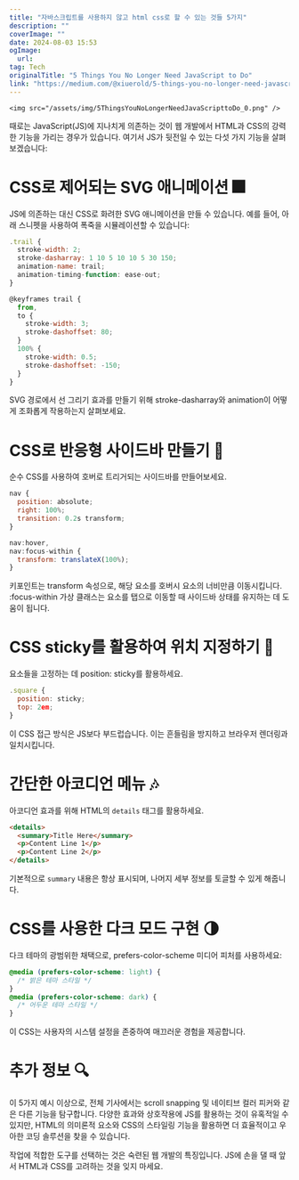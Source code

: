 ```yaml
---
title: "자바스크립트를 사용하지 않고 html css로 할 수 있는 것들 5가지"
description: ""
coverImage: ""
date: 2024-08-03 15:53
ogImage: 
  url: 
tag: Tech
originalTitle: "5 Things You No Longer Need JavaScript to Do"
link: "https://medium.com/@xiuerold/5-things-you-no-longer-need-javascript-to-do-a4c21e4332ac"
---
```




`<img src="/assets/img/5ThingsYouNoLongerNeedJavaScripttoDo_0.png" />`

때로는 JavaScript(JS)에 지나치게 의존하는 것이 웹 개발에서 HTML과 CSS의 강력한 기능을 가리는 경우가 있습니다. 여기서 JS가 뒷전일 수 있는 다섯 가지 기능을 살펴보겠습니다:

# CSS로 제어되는 SVG 애니메이션 🎆

JS에 의존하는 대신 CSS로 화려한 SVG 애니메이션을 만들 수 있습니다. 예를 들어, 아래 스니펫을 사용하여 폭죽을 시뮬레이션할 수 있습니다:

<div class="content-ad"></div>

```js
.trail {
  stroke-width: 2;
  stroke-dasharray: 1 10 5 10 10 5 30 150;
  animation-name: trail;
  animation-timing-function: ease-out;
}

@keyframes trail {
  from,
  to {
    stroke-width: 3;
    stroke-dashoffset: 80;
  }
  100% {
    stroke-width: 0.5;
    stroke-dashoffset: -150;
  }
}
```

SVG 경로에서 선 그리기 효과를 만들기 위해 stroke-dasharray와 animation이 어떻게 조화롭게 작용하는지 살펴보세요.

# CSS로 반응형 사이드바 만들기 📑

순수 CSS를 사용하여 호버로 트리거되는 사이드바를 만들어보세요.

<div class="content-ad"></div>

```js
nav {
  position: absolute;
  right: 100%;
  transition: 0.2s transform;
}

nav:hover,
nav:focus-within {
  transform: translateX(100%);
}
```

키포인트는 transform 속성으로, 해당 요소를 호버시 요소의 너비만큼 이동시킵니다. :focus-within 가상 클래스는 요소를 탭으로 이동할 때 사이드바 상태를 유지하는 데 도움이 됩니다.

# CSS sticky를 활용하여 위치 지정하기 📍

요소들을 고정하는 데 position: sticky를 활용하세요.

<div class="content-ad"></div>

```js
.square {
  position: sticky;
  top: 2em;
}
```

이 CSS 접근 방식은 JS보다 부드럽습니다. 이는 흔들림을 방지하고 브라우저 렌더링과 일치시킵니다.

# 간단한 아코디언 메뉴 🎶

아코디언 효과를 위해 HTML의 `details` 태그를 활용하세요.

<div class="content-ad"></div>

```html
<details>
  <summary>Title Here</summary>
  <p>Content Line 1</p>
  <p>Content Line 2</p>
</details>
```

기본적으로 `summary` 내용은 항상 표시되며, 나머지 세부 정보를 토글할 수 있게 해줍니다.

# CSS를 사용한 다크 모드 구현 🌗

다크 테마의 광범위한 채택으로, prefers-color-scheme 미디어 피처를 사용하세요:

<div class="content-ad"></div>

```css
@media (prefers-color-scheme: light) {
  /* 밝은 테마 스타일 */
}
@media (prefers-color-scheme: dark) {
  /* 어두운 테마 스타일 */
}
```

이 CSS는 사용자의 시스템 설정을 존중하여 매끄러운 경험을 제공합니다.

# 추가 정보 🔍

이 5가지 예시 이상으로, 전체 기사에서는 scroll snapping 및 네이티브 컬러 피커와 같은 다른 기능을 탐구합니다. 다양한 효과와 상호작용에 JS를 활용하는 것이 유혹적일 수 있지만, HTML의 의미론적 요소와 CSS의 스타일링 기능을 활용하면 더 효율적이고 우아한 코딩 솔루션을 찾을 수 있습니다.

<div class="content-ad"></div>

작업에 적합한 도구를 선택하는 것은 숙련된 웹 개발의 특징입니다. JS에 손을 댈 때 앞서 HTML과 CSS를 고려하는 것을 잊지 마세요.
